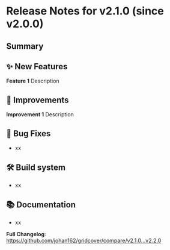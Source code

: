 # Release Notes for v2.1.0 (since v2.0.0)

## Summary

## ✨  New Features

**Feature 1**
Description


## 🚀 Improvements

**Improvement 1**
Description


## 🐛 Bug Fixes
- xx

## 🛠  Build system
- xx


## 📚 Documentation
- xx


**Full Changelog**: https://github.com/johan162/gridcover/compare/v2.1.0...v2.2.0
